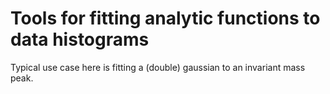 # Tools for fitting analytic functions to data histograms

Typical use case here is fitting a (double) gaussian to an invariant mass peak.
